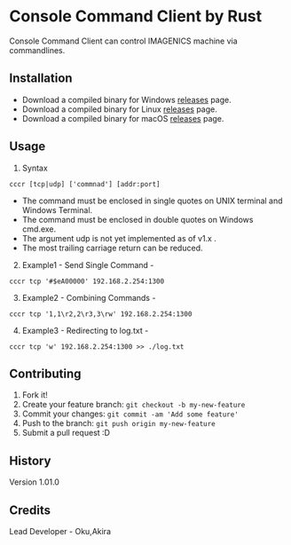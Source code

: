 ﻿# Console Command Client by Rust

Console Command Client can control IMAGENICS machine via commandlines.

## Installation

- Download a compiled binary for Windows [releases](https://github.com/akiraoku/cccr/releases/download/v1/cccr.exe) page.
- Download a compiled binary for Linux [releases](https://github.com/akiraoku/cccr/releases/download/v1/cccr) page.
- Download a compiled binary for macOS [releases](https://github.com/akiraoku/cccr/releases/download/v1/for_intel_mac_cccr.zip) page.

## Usage

1. Syntax

```
cccr [tcp|udp] ['commnad'] [addr:port]
```

* The command must be enclosed in single quotes on UNIX terminal and Windows Terminal.
* The command must be enclosed in double quotes on Windows cmd.exe.
* The argument udp is not yet implemented as of v1.x .
* The most trailing carriage return can be reduced.

2. Example1 - Send Single Command -

```
cccr tcp '#$eA00000' 192.168.2.254:1300
```

3. Example2 - Combining Commands -

```
cccr tcp '1,1\r2,2\r3,3\rw' 192.168.2.254:1300
```

4. Example3 - Redirecting to log.txt -

```
cccr tcp 'w' 192.168.2.254:1300 >> ./log.txt
```

## Contributing
 
1. Fork it!
2. Create your feature branch: `git checkout -b my-new-feature`
3. Commit your changes: `git commit -am 'Add some feature'`
4. Push to the branch: `git push origin my-new-feature`
5. Submit a pull request :D

## History

Version 1.01.0

## Credits

Lead Developer - Oku,Akira
